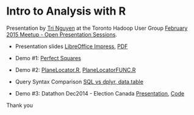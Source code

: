 Intro to Analysis with R
=========================

Presentation by [Tri Nguyen](mailto:tritanix@gmail.com?Subject=THUG%20Feb2015,%20Intro%20to%20Analysis%20with%20R) at the Toronto Hadoop User Group [February 2015 Meetup - Open Presentation Sessions](http://www.meetup.com/TorontoHUG/events/220296791/).

- Presentation slides [LibreOffice Impress](./THUGFeb2015_RIntro.odp), [PDF](./THUGFeb2015_RIntro.pdf)

- Demo #1: [Perfect Squares](./R/THUGFeb2015_Demo.R)

- Demo #2: [PlaneLocator.R](./R/PlaneLocator/PlaneLocator.R), [PlaneLocatorFUNC.R](./R/PlaneLocator/PlaneLocatorFUNC.R)

- Query Syntax Comparison [SQL vs dplyr, data.table](./R/THUGFeb2015_Demo.R)

- Demo #3: Datathon Dec2014 - Election Canada [Presentation](http://rpubs.com/TriNguyen/DatathonDec2014), [Code](https://github.com/NeuroNex/Samara/tree/master/ElectionCanada_AnalysisTeam1)


Thank you

